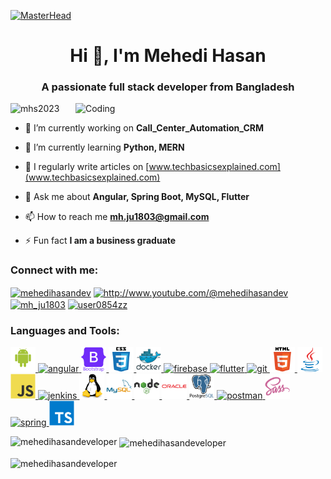 [![MasterHead](https://blogger.googleusercontent.com/img/b/R29vZ2xl/AVvXsEip1JE0cfZgcOgRituwivnO4ZG4lHeB89Rvfd7oa3w0c0UCuF-FS8wuOGHqP3JMTk2LdZwkqVT2HR-3PPzhcjKUs_iPQNPCtWpmp5FgiZFCfPz4hFcaOthE7FTOjVmBuVkjvAnM6tKSGxqS0GnHuK5XJqS_F6_B1t-FpN-xPmPoFLvsN9Ny3Mx3Fui0RcZC/s961/github-header-image.png)](https://mehedihasandev.com/)




<h1 align="center">Hi 👋, I'm Mehedi Hasan</h1>
<h3 align="center">A passionate full stack developer from Bangladesh</h3>
<img align="right" alt="Coding" width="400" src="https://blogger.googleusercontent.com/img/b/R29vZ2xl/AVvXsEjDz5qq6rbyfrAmAbxRay58OoYhYv5rTbIYD9t_4cwGryyQcZBnuh9S4IvuMeXEg7FJE7abvF-4IRlxD4zXhjFesth_2o2R-IkD38ayfkXgIPxNYVzgtenIdLmQRYfjpat_CwUwEmJUXiVg1IPTwfACwyp32qqMwv6OcFiTiwyntfU9IRhn_zkWJjS-uIwE/s1600/download%20%281%29.png")/>
<p align="left"> <img src="https://komarev.com/ghpvc/?username=mhs2023&label=Profile%20views&color=0e75b6&style=flat" alt="mhs2023" /> </p>

- 🔭 I’m currently working on **Call_Center_Automation_CRM**

- 🌱 I’m currently learning **Python, MERN**

- 📝 I regularly write articles on [www.techbasicsexplained.com](www.techbasicsexplained.com)

- 💬 Ask me about **Angular, Spring Boot, MySQL, Flutter**

- 📫 How to reach me **mh.ju1803@gmail.com**

- ⚡ Fun fact **I am a business graduate**

<h3 align="left">Connect with me:</h3>
<p align="left">
<a href="https://linkedin.com/in/mehedihasandev" target="blank"><img align="center" src="https://raw.githubusercontent.com/rahuldkjain/github-profile-readme-generator/master/src/images/icons/Social/linked-in-alt.svg" alt="mehedihasandev" height="30" width="40" /></a>
<a href="https://www.youtube.com/c/http://www.youtube.com/@mehedihasandev" target="blank"><img align="center" src="https://raw.githubusercontent.com/rahuldkjain/github-profile-readme-generator/master/src/images/icons/Social/youtube.svg" alt="http://www.youtube.com/@mehedihasandev" height="30" width="40" /></a>
<a href="https://www.hackerrank.com/mh_ju1803" target="blank"><img align="center" src="https://raw.githubusercontent.com/rahuldkjain/github-profile-readme-generator/master/src/images/icons/Social/hackerrank.svg" alt="mh_ju1803" height="30" width="40" /></a>
<a href="https://www.leetcode.com/user0854zz" target="blank"><img align="center" src="https://raw.githubusercontent.com/rahuldkjain/github-profile-readme-generator/master/src/images/icons/Social/leet-code.svg" alt="user0854zz" height="30" width="40" /></a>
</p>

<h3 align="left">Languages and Tools:</h3>
<p align="left"> <a href="https://developer.android.com" target="_blank" rel="noreferrer"> <img src="https://raw.githubusercontent.com/devicons/devicon/master/icons/android/android-original-wordmark.svg" alt="android" width="40" height="40"/> </a> <a href="https://angular.io" target="_blank" rel="noreferrer"> <img src="https://angular.io/assets/images/logos/angular/angular.svg" alt="angular" width="40" height="40"/> </a> <a href="https://getbootstrap.com" target="_blank" rel="noreferrer"> <img src="https://raw.githubusercontent.com/devicons/devicon/master/icons/bootstrap/bootstrap-plain-wordmark.svg" alt="bootstrap" width="40" height="40"/> </a> <a href="https://www.w3schools.com/css/" target="_blank" rel="noreferrer"> <img src="https://raw.githubusercontent.com/devicons/devicon/master/icons/css3/css3-original-wordmark.svg" alt="css3" width="40" height="40"/> </a> <a href="https://www.docker.com/" target="_blank" rel="noreferrer"> <img src="https://raw.githubusercontent.com/devicons/devicon/master/icons/docker/docker-original-wordmark.svg" alt="docker" width="40" height="40"/> </a> <a href="https://firebase.google.com/" target="_blank" rel="noreferrer"> <img src="https://www.vectorlogo.zone/logos/firebase/firebase-icon.svg" alt="firebase" width="40" height="40"/> </a> <a href="https://flutter.dev" target="_blank" rel="noreferrer"> <img src="https://www.vectorlogo.zone/logos/flutterio/flutterio-icon.svg" alt="flutter" width="40" height="40"/> </a> <a href="https://git-scm.com/" target="_blank" rel="noreferrer"> <img src="https://www.vectorlogo.zone/logos/git-scm/git-scm-icon.svg" alt="git" width="40" height="40"/> </a> <a href="https://www.w3.org/html/" target="_blank" rel="noreferrer"> <img src="https://raw.githubusercontent.com/devicons/devicon/master/icons/html5/html5-original-wordmark.svg" alt="html5" width="40" height="40"/> </a> <a href="https://www.java.com" target="_blank" rel="noreferrer"> <img src="https://raw.githubusercontent.com/devicons/devicon/master/icons/java/java-original.svg" alt="java" width="40" height="40"/> </a> <a href="https://developer.mozilla.org/en-US/docs/Web/JavaScript" target="_blank" rel="noreferrer"> <img src="https://raw.githubusercontent.com/devicons/devicon/master/icons/javascript/javascript-original.svg" alt="javascript" width="40" height="40"/> </a> <a href="https://www.jenkins.io" target="_blank" rel="noreferrer"> <img src="https://www.vectorlogo.zone/logos/jenkins/jenkins-icon.svg" alt="jenkins" width="40" height="40"/> </a> <a href="https://www.linux.org/" target="_blank" rel="noreferrer"> <img src="https://raw.githubusercontent.com/devicons/devicon/master/icons/linux/linux-original.svg" alt="linux" width="40" height="40"/> </a> <a href="https://www.mysql.com/" target="_blank" rel="noreferrer"> <img src="https://raw.githubusercontent.com/devicons/devicon/master/icons/mysql/mysql-original-wordmark.svg" alt="mysql" width="40" height="40"/> </a> <a href="https://nodejs.org" target="_blank" rel="noreferrer"> <img src="https://raw.githubusercontent.com/devicons/devicon/master/icons/nodejs/nodejs-original-wordmark.svg" alt="nodejs" width="40" height="40"/> </a> <a href="https://www.oracle.com/" target="_blank" rel="noreferrer"> <img src="https://raw.githubusercontent.com/devicons/devicon/master/icons/oracle/oracle-original.svg" alt="oracle" width="40" height="40"/> </a> <a href="https://www.postgresql.org" target="_blank" rel="noreferrer"> <img src="https://raw.githubusercontent.com/devicons/devicon/master/icons/postgresql/postgresql-original-wordmark.svg" alt="postgresql" width="40" height="40"/> </a> <a href="https://postman.com" target="_blank" rel="noreferrer"> <img src="https://www.vectorlogo.zone/logos/getpostman/getpostman-icon.svg" alt="postman" width="40" height="40"/> </a> <a href="https://sass-lang.com" target="_blank" rel="noreferrer"> <img src="https://raw.githubusercontent.com/devicons/devicon/master/icons/sass/sass-original.svg" alt="sass" width="40" height="40"/> </a> <a href="https://spring.io/" target="_blank" rel="noreferrer"> <img src="https://www.vectorlogo.zone/logos/springio/springio-icon.svg" alt="spring" width="40" height="40"/> </a> <a href="https://www.typescriptlang.org/" target="_blank" rel="noreferrer"> <img src="https://raw.githubusercontent.com/devicons/devicon/master/icons/typescript/typescript-original.svg" alt="typescript" width="40" height="40"/> </a> </p>

<p><img align="left" src="https://github-readme-stats.vercel.app/api/top-langs?username=mehedihasandeveloper&show_icons=true&locale=en&layout=compact" alt="mehedihasandeveloper" /></p>

<p>&nbsp;<img align="center" src="https://github-readme-stats.vercel.app/api?username=mehedihasandeveloper&show_icons=true&locale=en" alt="mehedihasandeveloper" /></p>

<p><img align="center" src="https://github-readme-streak-stats.herokuapp.com/?user=mehedihasandeveloper&" alt="mehedihasandeveloper" /></p>
